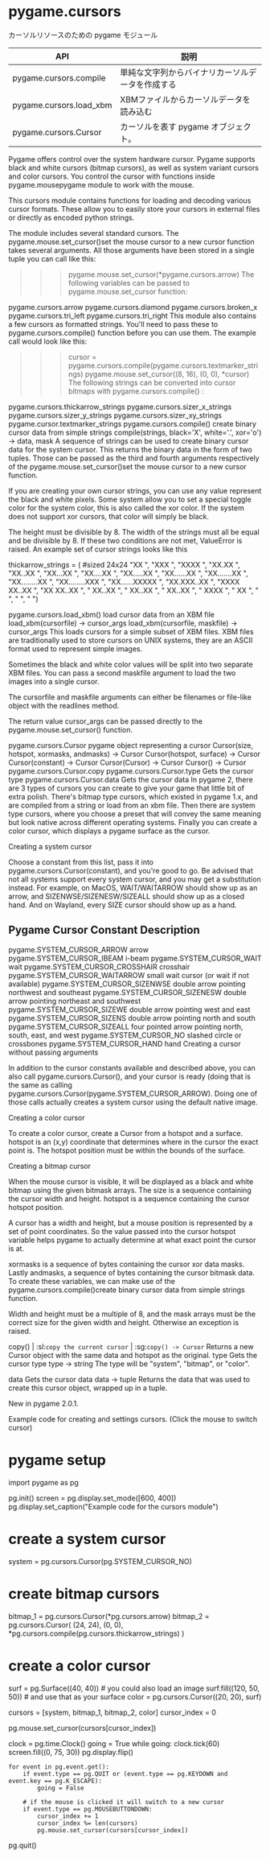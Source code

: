 # pygame.cursors

カーソルリソースのための pygame モジュール

|           API           |                       説明                       |
| ----------------------- | ------------------------------------------------ |
| pygame.cursors.compile  | 単純な文字列からバイナリカーソルデータを作成する |
| pygame.cursors.load_xbm | XBMファイルからカーソルデータを読み込む          |
| pygame.cursors.Cursor   | カーソルを表す pygame オブジェクト。             |

Pygame offers control over the system hardware cursor. Pygame supports black and white cursors (bitmap cursors), as well as system variant cursors and color cursors. You control the cursor with functions inside pygame.mousepygame module to work with the mouse.

This cursors module contains functions for loading and decoding various cursor formats. These allow you to easily store your cursors in external files or directly as encoded python strings.

The module includes several standard cursors. The pygame.mouse.set_cursor()set the mouse cursor to a new cursor function takes several arguments. All those arguments have been stored in a single tuple you can call like this:

>>> pygame.mouse.set_cursor(*pygame.cursors.arrow)
The following variables can be passed to pygame.mouse.set_cursor function:

pygame.cursors.arrow
pygame.cursors.diamond
pygame.cursors.broken_x
pygame.cursors.tri_left
pygame.cursors.tri_right
This module also contains a few cursors as formatted strings. You'll need to pass these to pygame.cursors.compile() function before you can use them. The example call would look like this:

>>> cursor = pygame.cursors.compile(pygame.cursors.textmarker_strings)
>>> pygame.mouse.set_cursor((8, 16), (0, 0), *cursor)
The following strings can be converted into cursor bitmaps with pygame.cursors.compile() :

pygame.cursors.thickarrow_strings
pygame.cursors.sizer_x_strings
pygame.cursors.sizer_y_strings
pygame.cursors.sizer_xy_strings
pygame.cursor.textmarker_strings
pygame.cursors.compile()
create binary cursor data from simple strings
compile(strings, black='X', white='.', xor='o') -> data, mask
A sequence of strings can be used to create binary cursor data for the system cursor. This returns the binary data in the form of two tuples. Those can be passed as the third and fourth arguments respectively of the pygame.mouse.set_cursor()set the mouse cursor to a new cursor function.

If you are creating your own cursor strings, you can use any value represent the black and white pixels. Some system allow you to set a special toggle color for the system color, this is also called the xor color. If the system does not support xor cursors, that color will simply be black.

The height must be divisible by 8. The width of the strings must all be equal and be divisible by 8. If these two conditions are not met, ValueError is raised. An example set of cursor strings looks like this

thickarrow_strings = (               #sized 24x24
  "XX                      ",
  "XXX                     ",
  "XXXX                    ",
  "XX.XX                   ",
  "XX..XX                  ",
  "XX...XX                 ",
  "XX....XX                ",
  "XX.....XX               ",
  "XX......XX              ",
  "XX.......XX             ",
  "XX........XX            ",
  "XX........XXX           ",
  "XX......XXXXX           ",
  "XX.XXX..XX              ",
  "XXXX XX..XX             ",
  "XX   XX..XX             ",
  "     XX..XX             ",
  "      XX..XX            ",
  "      XX..XX            ",
  "       XXXX             ",
  "       XX               ",
  "                        ",
  "                        ",
  "                        ")

pygame.cursors.load_xbm()
load cursor data from an XBM file
load_xbm(cursorfile) -> cursor_args
load_xbm(cursorfile, maskfile) -> cursor_args
This loads cursors for a simple subset of XBM files. XBM files are traditionally used to store cursors on UNIX systems, they are an ASCII format used to represent simple images.

Sometimes the black and white color values will be split into two separate XBM files. You can pass a second maskfile argument to load the two images into a single cursor.

The cursorfile and maskfile arguments can either be filenames or file-like object with the readlines method.

The return value cursor_args can be passed directly to the pygame.mouse.set_cursor() function.


pygame.cursors.Cursor
pygame object representing a cursor
Cursor(size, hotspot, xormasks, andmasks) -> Cursor
Cursor(hotspot, surface) -> Cursor
Cursor(constant) -> Cursor
Cursor(Cursor) -> Cursor
Cursor() -> Cursor
pygame.cursors.Cursor.copy
pygame.cursors.Cursor.type
Gets the cursor type
pygame.cursors.Cursor.data
Gets the cursor data
In pygame 2, there are 3 types of cursors you can create to give your game that little bit of extra polish. There's bitmap type cursors, which existed in pygame 1.x, and are compiled from a string or load from an xbm file. Then there are system type cursors, where you choose a preset that will convey the same meaning but look native across different operating systems. Finally you can create a color cursor, which displays a pygame surface as the cursor.

Creating a system cursor

Choose a constant from this list, pass it into pygame.cursors.Cursor(constant), and you're good to go. Be advised that not all systems support every system cursor, and you may get a substitution instead. For example, on MacOS, WAIT/WAITARROW should show up as an arrow, and SIZENWSE/SIZENESW/SIZEALL should show up as a closed hand. And on Wayland, every SIZE cursor should show up as a hand.

Pygame Cursor Constant           Description
--------------------------------------------
pygame.SYSTEM_CURSOR_ARROW       arrow
pygame.SYSTEM_CURSOR_IBEAM       i-beam
pygame.SYSTEM_CURSOR_WAIT        wait
pygame.SYSTEM_CURSOR_CROSSHAIR   crosshair
pygame.SYSTEM_CURSOR_WAITARROW   small wait cursor
                                 (or wait if not available)
pygame.SYSTEM_CURSOR_SIZENWSE    double arrow pointing
                                 northwest and southeast
pygame.SYSTEM_CURSOR_SIZENESW    double arrow pointing
                                 northeast and southwest
pygame.SYSTEM_CURSOR_SIZEWE      double arrow pointing
                                 west and east
pygame.SYSTEM_CURSOR_SIZENS      double arrow pointing
                                 north and south
pygame.SYSTEM_CURSOR_SIZEALL     four pointed arrow pointing
                                 north, south, east, and west
pygame.SYSTEM_CURSOR_NO          slashed circle or crossbones
pygame.SYSTEM_CURSOR_HAND        hand
Creating a cursor without passing arguments

In addition to the cursor constants available and described above, you can also call pygame.cursors.Cursor(), and your cursor is ready (doing that is the same as calling pygame.cursors.Cursor(pygame.SYSTEM_CURSOR_ARROW). Doing one of those calls actually creates a system cursor using the default native image.

Creating a color cursor

To create a color cursor, create a Cursor from a hotspot and a surface. hotspot is an (x,y) coordinate that determines where in the cursor the exact point is. The hotspot position must be within the bounds of the surface.

Creating a bitmap cursor

When the mouse cursor is visible, it will be displayed as a black and white bitmap using the given bitmask arrays. The size is a sequence containing the cursor width and height. hotspot is a sequence containing the cursor hotspot position.

A cursor has a width and height, but a mouse position is represented by a set of point coordinates. So the value passed into the cursor hotspot variable helps pygame to actually determine at what exact point the cursor is at.

xormasks is a sequence of bytes containing the cursor xor data masks. Lastly andmasks, a sequence of bytes containing the cursor bitmask data. To create these variables, we can make use of the pygame.cursors.compile()create binary cursor data from simple strings function.

Width and height must be a multiple of 8, and the mask arrays must be the correct size for the given width and height. Otherwise an exception is raised.

copy()
| :sl:`copy the current cursor`
| :sg:`copy() -> Cursor`
Returns a new Cursor object with the same data and hotspot as the original.
type
Gets the cursor type
type -> string
The type will be "system", "bitmap", or "color".


data
Gets the cursor data
data -> tuple
Returns the data that was used to create this cursor object, wrapped up in a tuple.


New in pygame 2.0.1.


Example code for creating and settings cursors. (Click the mouse to switch cursor)

# pygame setup
import pygame as pg

pg.init()
screen = pg.display.set_mode([600, 400])
pg.display.set_caption("Example code for the cursors module")

# create a system cursor
system = pg.cursors.Cursor(pg.SYSTEM_CURSOR_NO)

# create bitmap cursors
bitmap_1 = pg.cursors.Cursor(*pg.cursors.arrow)
bitmap_2 = pg.cursors.Cursor(
    (24, 24), (0, 0), *pg.cursors.compile(pg.cursors.thickarrow_strings)
)

# create a color cursor
surf = pg.Surface((40, 40)) # you could also load an image 
surf.fill((120, 50, 50))        # and use that as your surface
color = pg.cursors.Cursor((20, 20), surf)

cursors = [system, bitmap_1, bitmap_2, color]
cursor_index = 0

pg.mouse.set_cursor(cursors[cursor_index])

clock = pg.time.Clock()
going = True
while going:
    clock.tick(60)
    screen.fill((0, 75, 30))
    pg.display.flip()

    for event in pg.event.get():
        if event.type == pg.QUIT or (event.type == pg.KEYDOWN and event.key == pg.K_ESCAPE):
            going = False

        # if the mouse is clicked it will switch to a new cursor
        if event.type == pg.MOUSEBUTTONDOWN:
            cursor_index += 1
            cursor_index %= len(cursors)
            pg.mouse.set_cursor(cursors[cursor_index])

pg.quit()